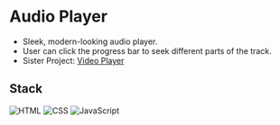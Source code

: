 # Audio Player

* Sleek, modern-looking audio player.
* User can click the progress bar to seek different parts of the track.
* Sister Project: <a href='https://github.com/yusufabukar/video-player' target='_blank'>Video Player</a>

## Stack

![HTML](https://img.shields.io/badge/-HTML-E34F26?style=flat-square&logo=html5&logoColor=white)
![CSS](https://img.shields.io/badge/-CSS-1572B6?style=flat-square&logo=css3)
![JavaScript](https://img.shields.io/badge/-JavaScript-F7DF1E?style=flat-square&logo=javascript&logoColor=black)